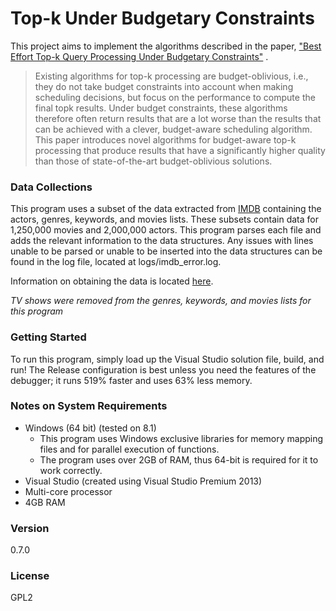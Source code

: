 # Top-k Under Budgetary Constraints
This project aims to implement the algorithms described in the paper, ["Best Effort Top-k Query Processing Under Budgetary Constraints"] .

> Existing
algorithms for top-k processing are budget-oblivious, i.e., they do
not take budget constraints into account when making scheduling
decisions, but focus on the performance to compute the final topk
results. Under budget constraints, these algorithms therefore
often return results that are a lot worse than the results that can
be achieved with a clever, budget-aware scheduling algorithm.
This paper introduces novel algorithms for budget-aware top-k
processing that produce results that have a significantly higher
quality than those of state-of-the-art budget-oblivious solutions.

### Data Collections
This program uses a subset of the data extracted from [IMDB] containing the actors, genres, keywords, and movies lists. These subsets  contain data for 1,250,000 movies and 2,000,000 actors. This program parses each file and adds the relevant information to the data structures. Any issues with lines unable to be parsed or unable to be inserted into the data structures can be found in the log file, located at logs/imdb_error.log.

Information on obtaining the data is located [here][imdb-data].

*TV shows were removed from the genres, keywords, and movies lists for this program*

### Getting Started
To run this program, simply load up the Visual Studio solution file, build, and run! The Release configuration is best unless you need the features of the debugger; it runs 519% faster and uses 63% less memory.

### Notes on System Requirements
* Windows (64 bit) (tested on 8.1)
    * This program uses Windows exclusive libraries for memory mapping files and for parallel execution of functions.
    * The program uses over 2GB of RAM, thus 64-bit is required for it to work correctly.
* Visual Studio (created using Visual Studio Premium 2013)
* Multi-core processor
* 4GB RAM

### Version
0.7.0

### License
GPL2

["Best Effort Top-k Query Processing Under Budgetary Constraints"]: <http://www.ics.uci.edu/~chenli/pub/2009-icde-topk.pdf>
[IMDB]: <http://www.imdb.com/>
[imdb-data]: <http://www.imdb.com/interfaces>
